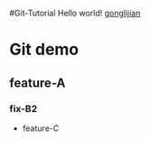 #Git-Tutorial
Hello world!
[gonglijian](gonglijian@xunlei.com)
# Git demo
## feature-A
### fix-B2
- feature-C
